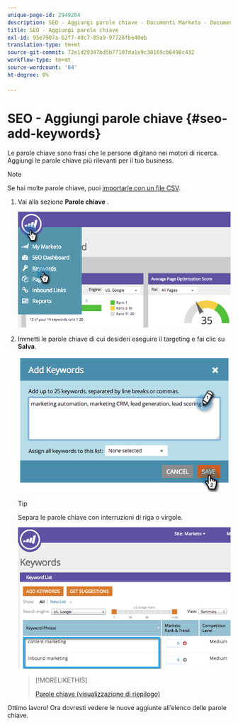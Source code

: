 ```yaml
---
unique-page-id: 2949204
description: SEO - Aggiungi parole chiave - Documenti Marketo - Documentazione del prodotto
title: SEO - Aggiungi parole chiave
exl-id: 95e7907a-62f7-40c7-85a9-97728fbe40eb
translation-type: tm+mt
source-git-commit: 72e1d29347bd5b77107da1e9c30169cb6490c432
workflow-type: tm+mt
source-wordcount: '84'
ht-degree: 0%

---
```


# SEO - Aggiungi parole chiave {#seo-add-keywords}

Le parole chiave sono frasi che le persone digitano nei motori di ricerca. Aggiungi le parole chiave più rilevanti per il tuo business.

>[!NOTE]
>
>Se hai molte parole chiave, puoi [importarle con un file CSV](/help/marketo/product-docs/additional-apps/seo/keywords/seo-importing-keywords-with-a-csv.md).

1. Vai alla sezione **Parole chiave** .

   ![](assets/image2014-9-18-11-3a28-3a39.png)

1. Immetti le parole chiave di cui desideri eseguire il targeting e fai clic su **Salva**.

   ![](assets/image2014-9-18-11-3a28-3a51.png)

   >[!TIP]
   >
   >Separa le parole chiave con interruzioni di riga o virgole.

   ![](assets/image2014-9-18-11-3a29-3a12.png)

   >[!MORELIKETHIS]
   >
   >[Parole chiave (visualizzazione di riepilogo)](/help/marketo/product-docs/additional-apps/seo/keywords/seo-understanding-keywords.md)

Ottimo lavoro! Ora dovresti vedere le nuove aggiunte all’elenco delle parole chiave.
